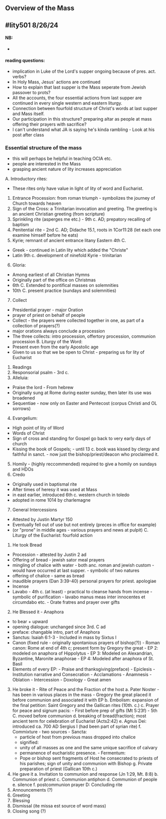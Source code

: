 Overview of the Mass
---
#lity501
8/26/24
---
#### NB:
 - 

#### reading questions:
 - implication in Luke of the Lord's supper ongoing because of pres. act. verbs?
  - In Holy Mass, Jesus' actions are continued
 - How to explain that last supper is the Mass seperate from Jewish passover to prots?
  - All the accounts, the four essential actions from last supper are continued in every single western and eastern liturgy.
 - Connection between fourfold structure of Christ's words at last supper and Mass itself.
  - Our participation in this structure? preparing altar as people at mass offering their prayers with sacrifice?
   - I can't understand what JA is saying he's kinda rambling - Look at his post after class

### Essential structure of the mass
 - this will perhaps be helpful in teaching OCIA etc.
  - people are interested in the Mass
  - grasping ancient nature of lity increases appreciation

 A. Introductory rites:
  - These rites only have value in light of lity of word and Eucharist.
  1. Entrance Procession: from roman triumph - symbolizes the journey of Church towards heaven
  2. Sign of the Cross: a Trinitarian invocation and greeting.  The greeting is an ancient Christian greeting (from scripture)
  3. Sprinkling rite (asperges me etc.) - 9th c. AD; prepatory recalling of baptism
  4. Penitential rite - 2nd C. AD; Didache 15.1, roots in 1Cor11:28 (let each one examine himself before he eats)
  5. Kyrie; remnant of ancient entrance litany Eastern 4th C.
   - Greek - continued in Latin lity which added the "Christe"
   - Latin 9th c. development of ninefold Kyrie - trinitarian
  6. Gloria:
   - Among earliest of all Christian Hymns
   - Originally part of the office on Christmas
   - 6th C. Extended to pontifical masses on solemnities
   - 10th C. present practice (sundays and solemnities)
  7. Collect
   - Presidential prayer - major Oration
   - prayer of priest on behalf of people
   - Collect - the prayers were collected together in one, as part of a collection of prayers(?)
   - major orations always conclude a procession
   - The three collects: intro procession, offertory procession, communion procession
 B. Liturgy of the Word:
  - Present even from the early Apostolic age
  - Given to us so that we be open to Christ - preparing us for lity of Eucharist
1. Readings
  2. Responsorial psalm - 3rd c.
  3. Alleluia:
   - Praise the lord - From hebrew
   - Originally sung at Rome during easter sunday, then later its use was broadened
   - Sequentiae - now only on Easter and Pentecost (corpus Christi and OL sorrows)
  4. Evangelium:
   - High point of lity of Word
   - Words of Christ
   - Sign of cross and standing for Gospel go back to very early days of church
   - Kissing the book of Gospels; 
    - until 13 c. book was kissed by clergy and faithful in sanct. 
    - now just the bishop/priest/deacon who proclaimed it.
  5. Homily - (highly reccommended) required to give a homily on sundays and HDOs
  6. Credo
   - Originally used in baptismal rite
   - After times of heresy it was used at Mass
   - in east earlier, introduced 6th c. western church in toledo
   - adopted in rome 1014 by charlemagne
  7. General Intercessions
   - Attested by Justin Martyr 150
   - Eventually fell out of use but not entirely (preces in office for example)
   - (or "prone" in middle ages - various prayers and news at pulpit)
 C. Liturgy of the Eucharist: fourfold action
  1. He took Bread
   - Procession - attested by Justin 2 ad
   - Offering of bread - jewish sator meal prayers
   - mingling of chalice with water 
    - both anc. roman and jewish custom
    - would have occurred at last supper.
    - symbolic of two natures
   - offering of chalice - same as bread
   - inaudible prayers (Dan 3:39-40) personal prayers for priest. apologiae
   - Incense
   - Lavabo
    - 4th c. (at least)
    - practical to cleanse hands from incense
    - symbolic of purification - lavabo manus meas inter innocentes et circumdabo etc.
    - Orate fratres and prayer over gifts
  2. He Blessed it - Anaphora
   - to bear + upward
   - opening dialogue: unchanged since 3rd. C ad
   - preface: changable intro, part of Anaphora
   - Sanctus: Isaiah 6:1-3
    - Included in mass by Sixtus I
   - Canon (fixed rule - originally spontanious prayers of bishop(?))
    - Roman canon: Rome at end of 4th c; present form by Gregory the great
    - EP 2: modeled on anaphora of Hippolytus
    - EP 3: Modeled on Alexandrian, Byzantine, Maronite anaphorae
    - EP 4: Modeled after anaphora of St. Basil
   - Elements of every EP:
    - Praise and thanksgiving(preface)
    - Epiclesis
    - Institution narrative and Consecration
    - Acclamations
    - Anamnesis
    - Oblation
    - Intercession
    - Doxology
    - Great amen
  3. He broke it - Rite of Peace and the Fraction of the host
   a. Pater Noster - has been in various places in the mass
    - Gregory the great placed it before communion and associated it with EP
   b. Embolism: expansion of the final petition: Saint Gregory and the Gallican rites (10th. c.)
   c. Prayer for peace and signum pacis:
    - First before prep of gifts (Mt 5:23f)
    - 5th C. moved before communion
   d. breaking of bread(fraction); most ancient term for celebration of Eucharist (Acts2:42)
   e. Agnus Dei: introduced ca. 700 AD Sergius I (had been part of syrian rite)
   f. Commixture - two sources
    - Sancta: 
     - particle of host from previous mass dropped into chalice
     - signified:
      - unity of all masses as one and the same unique sacrifice of calvary
      - permanence of eucharistic presence.
    - Fermentum:
     - Pope or bishop sent fragments of Host he consecrated to priests of his parishes; sign of unity and communion with Bishop
   g. Private preparation of priest (Gallican 10th c.)
  4. He gave it
   a. Invitation to communion and response (Jn 1:29, Mt. 8:8)
   b. Communion of priest
   c. Communion antiphon
   d. Communion of people
   e. silence
   f. postcommunion prayer
 D: Concluding rite
  1. Announcements (?)
  2. Greeting
  3. Blessing
  4. Dismissal (ite missa est source of word mass)
  5. Closing song (?)

